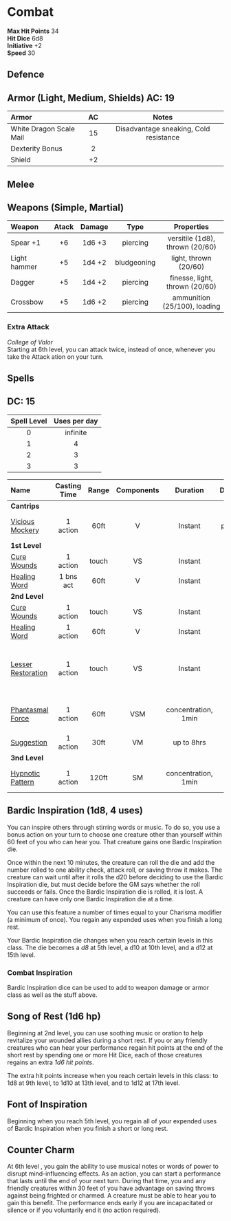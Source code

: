 # Combat


__Max Hit Points__ 34  
__Hit Dice__ 6d8   
__Initiative__ +2   
__Speed__ 30   

## Defence

Armor (Light, Medium, Shields) 
__AC:__ 19  
-----

| Armor   | AC | Notes |
| :-----  | :---: | :---: |
| White Dragon Scale Mail | 15 | Disadvantage sneaking, Cold resistance  |
| Dexterity Bonus | 2 | |
| Shield | +2 | |

## Melee

Weapons (Simple, Martial)
--------------
| Weapon      | Atack  | Damage  | Type        | Properties |
| :------     | :----: | :----:  | :---:       | :---: |
|Spear +1     | +6     | 1d6 +3  | piercing    | versitile (1d8), thrown (20/60) |
|Light hammer | +5     | 1d4 +2  | bludgeoning | light, thrown (20/60) |
|Dagger       | +5     | 1d4 +2  | piercing    | finesse, light, thrown (20/60) |
|Crossbow     | +5     | 1d6 +2  | piercing    |  ammunition (25/100), loading |


### Extra Attack
_College of Valor_  
Starting at 6th level, you can attack twice, instead of once, whenever you take the Attack ation on your turn.


## Spells  
__DC:__ 15
--------
| Spell Level | Uses per day |
| :---:       | :---:        |
| 0           | infinite     | 
| 1           | 4            |
| 2           | 3            |
| 3           | 3            | 


|Name | Casting Time | Range | Components | Duration | Damage |  Notes |
|:--- | :----------: | :---: | :--------: | :------: | :----: | ---- |
| __Cantrips__ |
|[Vicious Mockery](./Spells/vicious_mockery.md)| 1 action | 60ft | V | Instant | 2d4 psychic dmg | Wisdom Save |
| __1st Level__ |
|[Cure Wounds](./Spells/cure_wounds.md)                 | 1 action  | touch | VS | Instant | - | 1d8 +4 hp |
|[Healing Word](./Spells/healing_word.md)               | 1 bns act | 60ft | V | Instant | - | 1d4 +4 hp |
| __2nd Level__ |
|[Cure Wounds](./Spells/cure_wounds.md)                 | 1 action  | touch | VS | Instant | - | 2d8 +4 hp |
|[Healing Word](./Spells/healing_word.md)               | 1 action  | 60ft | V | Instant | - | 2d4 +4 hp |
|[Lesser Restoration](./Spells/lesser_restoration.md)   | 1 action  | touch | VS | Instant | - | curse disease or blindness, deafness, paralysis, poisoned |
|[Phantasmal Force](./Spells/phantasmal_force.md)| 1 action | 60ft| VSM | concentration, 1min| 1d6 | Must use action to investigate (Int save) |
|[Suggestion](./Spells/suggestion.md)                 | 1 action | 30ft | VM | up to 8hrs | - | Jedi Mind Trick |
| __3nd Level__ |
|[Hypnotic Pattern](./Spells/hypnotic_pattern.md)        | 1 action | 120ft | SM | concentration, 1min | - | Wisdom Save, incapacitated |


Bardic Inspiration (1d8, 4 uses)
------------------
You can inspire others through stirring words or music. To do so, you use a bonus action on your turn to choose one creature other than yourself within 60 feet of you who can hear you. That creature gains one Bardic Inspiration die.

Once within the next 10 minutes, the creature can roll the die and add the number rolled to one ability check, attack roll, or saving throw it makes. The creature can wait until after it rolls the d20 before deciding to use the Bardic Inspiration die, but must decide before the GM says whether the roll succeeds or fails. Once the Bardic Inspiration die is rolled, it is lost. A creature can have only one Bardic Inspiration die at a time.

You can use this feature a number of times equal to your Charisma modifier (a minimum of once). You regain any expended uses when you finish a long rest.

Your Bardic Inspiration die changes when you reach certain levels in this class. The die becomes a *d8* at 5th level, a d10 at 10th level, and a d12 at 15th level.

### Combat Inspiration
Bardic Inspiration dice can be used to add to weapon damage or armor class as well as the stuff above. 


Song of Rest (1d6 hp)
-------------
Beginning at 2nd level, you can use soothing music or oration to help revitalize your wounded allies during a short rest. If you or any friendly creatures who can hear your performance regain hit points at the end of the short rest by spending one or more Hit Dice, each of those creatures regains an extra *1d6 hit points*.

The extra hit points increase when you reach certain levels in this class: to 1d8 at 9th level, to 1d10 at 13th level, and to 1d12 at 17th level.


Font of Inspiration
--------------------
Beginning when you reach 5th level, you regain all of your expended uses of Bardic Inspiration when you finish a short or long rest.


Counter Charm
---------------
At 6th level , you gain the ability to use musical notes or words of power to disrupt mind-influencing effects. As an action, you can start a performance that lasts until the end of your next turn. During that time, you and any friendly creatures within 30 feet of you have advantage on saving throws against being frighted or charmed. A creature must be able to hear you to gain this benefit. The performance ends early if you are incapacitated or silence or if you voluntarily end it (no action required).
